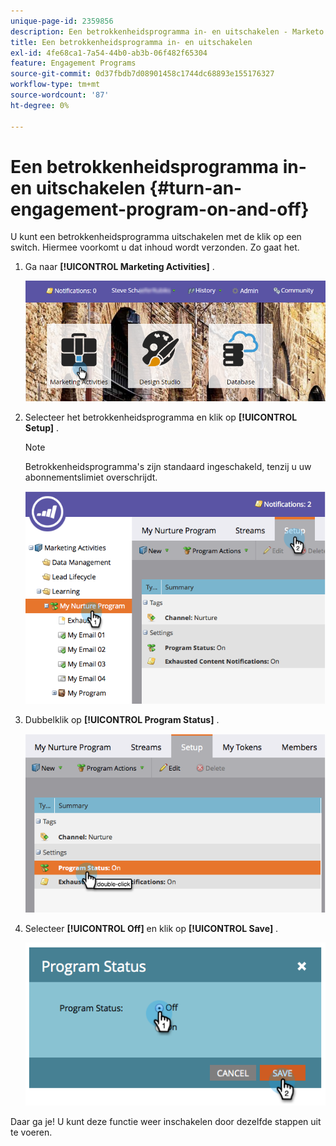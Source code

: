 ```yaml
---
unique-page-id: 2359856
description: Een betrokkenheidsprogramma in- en uitschakelen - Marketo Docs - Productdocumentatie
title: Een betrokkenheidsprogramma in- en uitschakelen
exl-id: 4fe68ca1-7a54-44b0-ab3b-06f482f65304
feature: Engagement Programs
source-git-commit: 0d37fbdb7d08901458c1744dc68893e155176327
workflow-type: tm+mt
source-wordcount: '87'
ht-degree: 0%

---
```


# Een betrokkenheidsprogramma in- en uitschakelen {#turn-an-engagement-program-on-and-off}

U kunt een betrokkenheidsprogramma uitschakelen met de klik op een switch. Hiermee voorkomt u dat inhoud wordt verzonden. Zo gaat het.

1. Ga naar **[!UICONTROL Marketing Activities]** .

   ![](assets/login-marketing-activities.png)

1. Selecteer het betrokkenheidsprogramma en klik op **[!UICONTROL Setup]** .

   >[!NOTE]
   >
   >Betrokkenheidsprogramma&#39;s zijn standaard ingeschakeld, tenzij u uw abonnementslimiet overschrijdt.

   ![](assets/image2014-9-15-17-3a14-3a56.png)

1. Dubbelklik op **[!UICONTROL Program Status]** .

   ![](assets/image2014-9-15-17-3a14-3a59.png)

1. Selecteer **[!UICONTROL Off]** en klik op **[!UICONTROL Save]** .

   ![](assets/image2014-9-15-17-3a15-3a2.png)

Daar ga je! U kunt deze functie weer inschakelen door dezelfde stappen uit te voeren.
